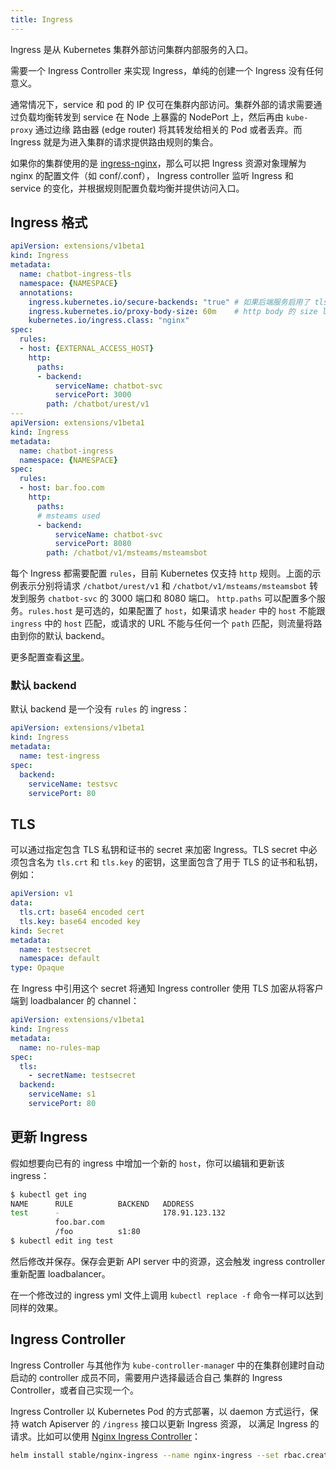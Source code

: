 ```yaml
---
title: Ingress
---
```


Ingress 是从 Kubernetes 集群外部访问集群内部服务的入口。

需要一个 Ingress Controller 来实现 Ingress，单纯的创建一个 Ingress 没有任何意义。

通常情况下，service 和 pod 的 IP 仅可在集群内部访问。集群外部的请求需要通过负载均衡转发到 service 在 Node 上暴露的 NodePort 上，然后再由 `kube-proxy` 通过边缘
路由器 (edge router) 将其转发给相关的 Pod 或者丢弃。而 Ingress 就是为进入集群的请求提供路由规则的集合。

如果你的集群使用的是 [ingress-nginx](https://github.com/kubernetes/ingress-nginx)，那么可以把 Ingress 资源对象理解为 nginx 的配置文件（如 conf/<your config>.conf），
Ingress controller 监听 Ingress 和 service 的变化，并根据规则配置负载均衡并提供访问入口。

## Ingress 格式

```yml
apiVersion: extensions/v1beta1
kind: Ingress
metadata:
  name: chatbot-ingress-tls
  namespace: {NAMESPACE}
  annotations:
    ingress.kubernetes.io/secure-backends: "true" # 如果后端服务启用了 tls
    ingress.kubernetes.io/proxy-body-size: 60m    # http body 的 size limit
    kubernetes.io/ingress.class: "nginx"
spec:
  rules:
  - host: {EXTERNAL_ACCESS_HOST}
    http:
      paths:
      - backend:
          serviceName: chatbot-svc
          servicePort: 3000
        path: /chatbot/urest/v1
---
apiVersion: extensions/v1beta1
kind: Ingress
metadata:
  name: chatbot-ingress
  namespace: {NAMESPACE}
spec:
  rules:
  - host: bar.foo.com
    http:
      paths:
      # msteams used
      - backend:
          serviceName: chatbot-svc
          servicePort: 8080
        path: /chatbot/v1/msteams/msteamsbot
```

每个 Ingress 都需要配置 `rules`，目前 Kubernetes 仅支持 `http` 规则。上面的示例表示分别将请求 `/chatbot/urest/v1` 和 `/chatbot/v1/msteams/msteamsbot`
转发到服务 `chatbot-svc` 的 3000 端口和 8080 端口。 `http.paths` 可以配置多个服务。`rules.host` 是可选的，如果配置了 `host`，如果请求 `header` 中的 `host`
不能跟 `ingress` 中的 `host` 匹配，或请求的 URL 不能与任何一个 `path` 匹配，则流量将路由到你的默认 backend。

更多配置查看[这里](https://kubernetes.github.io/ingress-nginx/user-guide/nginx-configuration/annotations/)。

### 默认 backend

默认 backend 是一个没有 `rules` 的 ingress：

```yml
apiVersion: extensions/v1beta1
kind: Ingress
metadata:
  name: test-ingress
spec:
  backend:
    serviceName: testsvc
    servicePort: 80
```

## TLS

可以通过指定包含 TLS 私钥和证书的 secret 来加密 Ingress。TLS secret 中必须包含名为 `tls.crt` 和 `tls.key` 的密钥，这里面包含了用于 TLS 的证书和私钥，例如：

```yml
apiVersion: v1
data:
  tls.crt: base64 encoded cert
  tls.key: base64 encoded key
kind: Secret
metadata:
  name: testsecret
  namespace: default
type: Opaque
```

在 Ingress 中引用这个 secret 将通知 Ingress controller 使用 TLS 加密从将客户端到 loadbalancer 的 channel：

```yml
apiVersion: extensions/v1beta1
kind: Ingress
metadata:
  name: no-rules-map
spec:
  tls:
    - secretName: testsecret
  backend:
    serviceName: s1
    servicePort: 80
```

## 更新 Ingress

假如想要向已有的 ingress 中增加一个新的 `host`，你可以编辑和更新该 ingress：

```sh
$ kubectl get ing
NAME      RULE          BACKEND   ADDRESS
test      -                       178.91.123.132
          foo.bar.com
          /foo          s1:80
$ kubectl edit ing test
```

然后修改并保存。保存会更新 API server 中的资源，这会触发 ingress controller 重新配置 loadbalancer。

在一个修改过的 ingress yml 文件上调用 `kubectl replace -f` 命令一样可以达到同样的效果。

## Ingress Controller

Ingress Controller 与其他作为 `kube-controller-manage`r 中的在集群创建时自动启动的 controller 成员不同，需要用户选择最适合自己
集群的 Ingress Controller，或者自己实现一个。

Ingress Controller 以 Kubernetes Pod 的方式部署，以 daemon 方式运行，保持 watch Apiserver 的 `/ingress` 接口以更新 Ingress 资源，
以满足 Ingress 的请求。比如可以使用 [Nginx Ingress Controller](https://github.com/kubernetes/ingress-nginx)：

```sh
helm install stable/nginx-ingress --name nginx-ingress --set rbac.create=true
```
